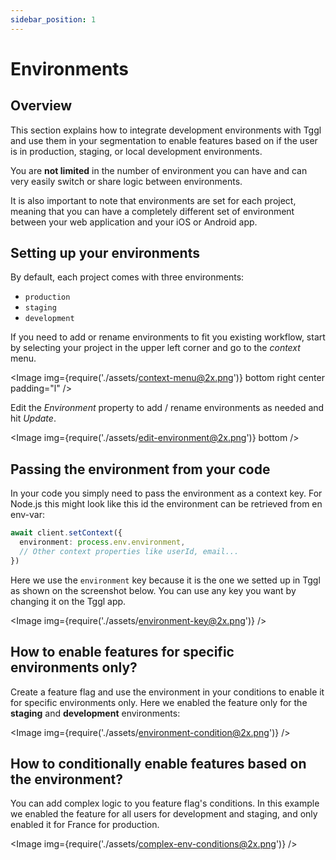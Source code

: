 ```yaml
---
sidebar_position: 1
---
```


# Environments

## Overview

This section explains how to integrate development environments with Tggl and
use them in your segmentation to enable features based on if the user is in
production, staging, or local development environments. 

You are **not limited** in the number of environment you can have and can 
very easily switch or share logic between environments.

It is also important to note that environments are set for each project, 
meaning that you can have a completely different set of environment between 
your web application and your iOS or Android app.

## Setting up your environments

By default, each project comes with three environments:
- `production`
- `staging`
- `development`

If you need to add or rename environments to fit you existing workflow, 
start by selecting your project in the upper left corner and go to the 
_context_ menu.

<Image img={require('./assets/context-menu@2x.png')} bottom right center padding="l" />

Edit the _Environment_ property to add / rename environments as needed and 
hit _Update_.

<Image img={require('./assets/edit-environment@2x.png')} bottom />

## Passing the environment from your code

In your code you simply need to pass the environment as a context key. For 
Node.js this might look like this id the environment can be retrieved from 
en env-var:
```ts
await client.setContext({
  environment: process.env.environment,
  // Other context properties like userId, email...
})
```

Here we use the `environment` key because it is the one we setted up in Tggl 
as shown on the screenshot below. You can use any key you want by changing 
it on the Tggl app.

<Image img={require('./assets/environment-key@2x.png')} />

## How to enable features for specific environments only?

Create a feature flag and use the environment in your conditions to 
enable it for specific environments only. Here we enabled the feature only for 
the **staging** and **development** environments:

<Image img={require('./assets/environment-condition@2x.png')} />

## How to conditionally enable features based on the environment?

You can add complex logic to you feature flag's conditions. In this 
example we enabled the feature for all users for development and staging, and 
only enabled it for France for production.

<Image img={require('./assets/complex-env-conditions@2x.png')} />
